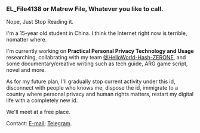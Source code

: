 ### EL_File4138 or Matrew File, Whatever you like to call.


Nope, Just Stop Reading it.


I'm a 15-year old student in China. I think the Internet right now is terrible, nomatter where.

I'm currently working on **Practical Personal Privacy Technology and Usage** researching, collabrating with my team [@HelloWorld-Hash-ZERONE](https://github.com/HelloWorld-Hash-ZERONE), and some documentary/creative writing such as tech guide, ARG game script, novel and more.

As for my future plan, I'll gradually stop current activity under this id, disconnect with people who knows me, dispose the id, immigrate to a country where personal privacy and human rights matters, restart my digital life with a completely new id.

We'll meet at a free place.


Contact: [E-mail](mailto:elfile4138@outlook.com); [Telegram](https://t.me/EL_File4138/).
